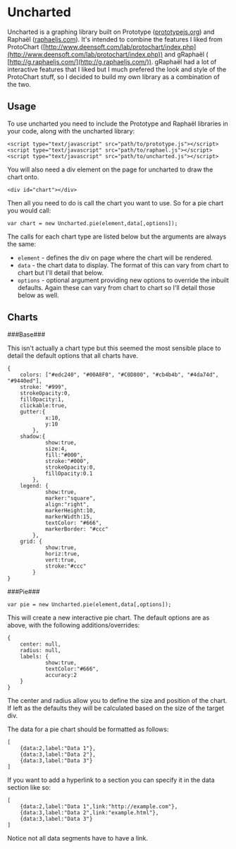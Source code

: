 Uncharted
=========

Uncharted is a graphing library built on Prototype ([prototypejs.org](http://prototypejs.org)) and Raphaël ([raphaeljs.com](http://raphaeljs.com)). 
It's intended to combine the features I liked from ProtoChart ([http://www.deensoft.com/lab/protochart/index.php](http://www.deensoft.com/lab/protochart/index.php)) and
gRaphaël ( [http://g.raphaeljs.com/](http://g.raphaeljs.com/)). gRaphaël had a lot of interactive features that I liked but I much prefered the look and style of the 
ProtoChart stuff, so I decided to build my own library as a combination of the two.

Usage
-----

To use uncharted you need to include the Prototype and Raphaël libraries in your code, along with the uncharted library:

	<script type="text/javascript" src="path/to/prototype.js"></script>
	<script type="text/javascript" src="path/to/raphael.js"></script>
	<script type="text/javascript" src="path/to/uncharted.js"></script> 
	
You will also need a div element on the page for uncharted to draw the chart onto.

	<div id="chart"></div>
	
Then all you need to do is call the chart you want to use. So for a pie chart you would call:

	var chart = new Uncharted.pie(element,data[,options]);
	
The calls for each chart type are listed below but the arguments are always the same:

- `element` \- defines the div on page where the chart will be rendered.
- `data` \- the chart data to display.  The format of this can vary from chart to chart but I'll detail that below.
- `options` \- optional argument providing new options to override the inbuilt defaults. Again these can vary from chart to chart so I'll detail those below as well.


Charts
------

###Base###

This isn't actually a chart type but this seemed the most sensible place to detail the default options that all charts have. 

	{
		colors: ["#edc240", "#00A8F0", "#C0D800", "#cb4b4b", "#4da74d", "#9440ed"],
		stroke: "#999",
		strokeOpacity:0,
		fillOpacity:1,
		clickable:true,
		gutter:{
				x:10,
				y:10
			},
		shadow:{
				show:true,
				size:4,
				fill:"#000",
				stroke:"#000",
				strokeOpacity:0,
				fillOpacity:0.1
			},	
		legend: {
				show:true,
				marker:"square",
				align:"right",
				markerHeight:10,
				markerWidth:15,
				textColor: "#666",
				markerBorder: "#ccc"
			},
		grid: {
				show:true,
				horiz:true,
				vert:true,
				stroke:"#ccc"
			}
	}

###Pie###

	var pie = new Uncharted.pie(element,data[,options]);
	
This will create a new interactive pie chart.  The default options are as above, with the following additions/overrides:

	{
	 	center: null,
	 	radius: null,
	 	labels: {
	 			show:true,
	 			textColor:"#666",
	 			accuracy:2
	 	}
	}
	
The center and radius allow you to define the size and position of the chart.  If left as the defaults they will be calculated based on the size of the target div.

The data for a pie chart should be formatted as follows:

	[
		{data:2,label:"Data 1"},
		{data:3,label:"Data 2"},
		{data:3,label:"Data 3"}		
	]

If you want to add a hyperlink to a section you can specify it in the data section like so:

	[
		{data:2,label:"Data 1",link:"http://example.com"},
		{data:3,label:"Data 2",link:"example.html"},
		{data:3,label:"Data 3"}		
	]
	
Notice not all data segments have to have a link.